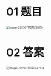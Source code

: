 # 01 题目

<img src="https://cvp.oss-cn-shanghai.aliyuncs.com/202501170712153.png" alt="image-20250117071235110" style="zoom: 50%;" />



# 02 答案

<img src="https://cvp.oss-cn-shanghai.aliyuncs.com/202501170904074.png" alt="image-20250117090447914" style="zoom: 50%;" />

